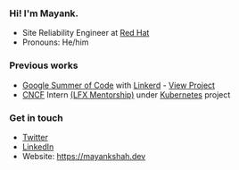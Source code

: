 ### Hi! I'm Mayank.

- Site Reliability Engineer at [Red Hat](https://www.redhat.com/en)
- Pronouns: He/him

### Previous works

- [Google Summer of Code](https://summerofcode.withgoogle.com/) with [Linkerd](https://github.com/linkerd) - [View Project](https://github.com/mayankshah1607/gsoc20-linkerd)
- [CNCF](https://github.com/cncf) Intern  [(LFX Mentorship)](https://lfx.linuxfoundation.org/tools/mentorship/) under [Kubernetes](https://kubernetes.io/) project

### Get in touch

- [Twitter](https://twitter.com/mayankshah__)
- [LinkedIn](https://www.linkedin.com/in/mayankshah1607)
- Website: https://mayankshah.dev
